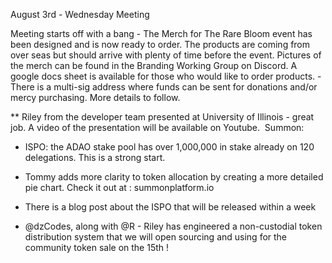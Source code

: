 August 3rd - Wednesday Meeting

Meeting starts off with a bang - The Merch for The Rare Bloom event has been designed and is now ready to order. The products are coming from over seas but should arrive with plenty of time before the event.  Pictures of the merch can be found in the Branding Working Group on Discord. A google docs sheet is available for those who would like to order products. 
	- There is a multi-sig address where funds can be sent for donations and/or mercy purchasing.  More details to follow. 

** Riley from the developer team presented at University of Illinois - great job.  A video of the presentation will be available on Youtube. 
 Summon:
- ISPO: the ADAO stake pool has over 1,000,000 in stake already on 120 delegations.  This is a strong start. 
- Tommy adds more clarity to token allocation by creating a more detailed pie chart. Check it out at : summonplatform.io
- There is a blog post about the ISPO that will be released within a week

-  @dzCodes,  along with @R - Riley has engineered a non-custodial token distribution system that we will open sourcing and using for the community token sale on the 15th ! 
